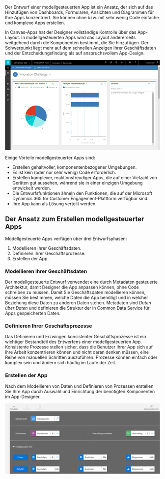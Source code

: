 Der Entwurf einer modellgesteuerten App ist ein Ansatz, der sich auf das Hinzufügen von Dashboards, Formularen, Ansichten und Diagrammen für Ihre Apps konzentriert. Sie können ohne bzw. mit sehr wenig Code einfache und komplexe Apps erstellen.

In Canvas-Apps hat der Designer vollständige Kontrolle über das App-Layout. In modellgesteuerten Apps wird das Layout andererseits weitgehend durch die Komponenten bestimmt, die Sie hinzufügen. Der Schwerpunkt liegt mehr auf dem schnellen Anzeigen Ihrer Geschäftsdaten und der Entscheidungsfindung als auf anspruchsvollem App-Design.

![Beispiel einer modellgesteuerten App](../media/model-app-sample.png)

Einige Vorteile modellgesteuerter Apps sind:

- Erstellen gehaltvoller, komponentenbezogener Umgebungen.
- Es ist kein (oder nur sehr wenig) Code erforderlich. 
- Erstellen komplexer, reaktionsfreudiger Apps, die auf einer Vielzahl von Geräten gut aussehen, während sie in einer einzigen Umgebung entwickelt werden.
- Die Entwurfsfunktionen ähneln den Funktionen, die auf der Microsoft Dynamics 365 for Customer Engagement-Plattform verfügbar sind.
- Ihre App kann als Lösung verteilt werden.

## <a name="the-approach-to-making-model-driven-apps"></a>Der Ansatz zum Erstellen modellgesteuerter Apps
Modellgesteuerte Apps verfügen über drei Entwurfsphasen:

1. Modellieren Ihrer Geschäftsdaten.
1. Definieren Ihrer Geschäftsprozesse.
1. Erstellen der App.

### <a name="model-your-business-data"></a>Modellieren Ihrer Geschäftsdaten
Der modellgesteuerte Entwurf verwendet eine durch Metadaten gesteuerte Architektur, damit Designer die App anpassen können, ohne Code schreiben zu müssen. Damit Sie Geschäftsdaten modellieren können, müssen Sie bestimmen, welche Daten die App benötigt und in welcher Beziehung diese Daten zu anderen Daten stehen. Metadaten sind *Daten über Daten* und definieren die Struktur der in Common Data Service für Apps gespeicherten Daten.

### <a name="define-your-business-processes"></a>Definieren Ihrer Geschäftsprozesse
Das Definieren und Erzwingen konsistenter Geschäftsprozesse ist ein wichtiger Bestandteil des Entwerfens einer modellgesteuerten App. Konsistente Prozesse stellen sicher, dass die Benutzer Ihrer App sich auf ihre Arbeit konzentrieren können und nicht daran denken müssen, eine Reihe von manuellen Schritten auszuführen. Prozesse können einfach oder komplex sein und ändern sich häufig im Laufe der Zeit.

### <a name="build-the-app"></a>Erstellen der App
Nach dem Modellieren von Daten und Definieren von Prozessen erstellen Sie Ihre App durch Auswahl und Einrichtung der benötigten Komponenten im App-Designer.

![App-Designer](../media/app-designer.png)
